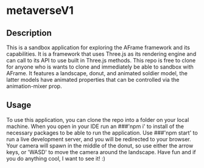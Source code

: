 # metaverseV1

## Description
This is a sandbox application for exploring the AFrame framework and its capabilities. It is a framework that uses Three.js as its rendering engine and can call to its API to use built in Three.js methods. This repo is free to clone for anyone who is wants to clone and immediately be able to sandbox with AFrame. It features a landscape, donut, and animated soldier model, the latter models have animated properties that can be controlled via the animation-mixer prop.


## Usage
To use this application, you can clone the repo into a folder on your local machine. When you open in your IDE run an ###'npm i' to install of the necessary packages to be able to run the application. Use ###'npm start' to run a live development server, and you will be redirected to your browser. Your camera will spawn in the middle of the donut, so use either the arrow keys, or 'WASD' to move the camera around the landscape. Have fun and if you do anything cool, I want to see it! :)
